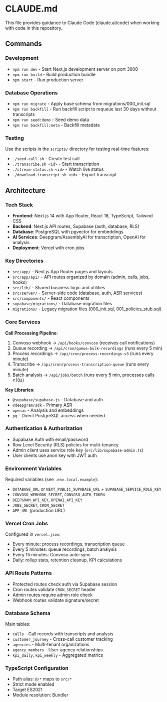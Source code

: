 # CLAUDE.md

This file provides guidance to Claude Code (claude.ai/code) when working with code in this repository.

## Commands

### Development
- `npm run dev` - Start Next.js development server on port 3000
- `npm run build` - Build production bundle
- `npm start` - Run production server

### Database Operations
- `npm run migrate` - Apply base schema from migrations/000_init.sql
- `npm run backfill` - Run backfill script to requeue last 30 days without transcripts
- `npm run seed:demo` - Seed demo data
- `npm run backfill:meta` - Backfill metadata

### Testing
Use the scripts in the `scripts/` directory for testing real-time features:
- `./seed-call.sh` - Create test call
- `./transcribe.sh <id>` - Start transcription
- `./stream-status.sh <id>` - Watch live status
- `./download-transcript.sh <id>` - Export transcript

## Architecture

### Tech Stack
- **Frontend**: Next.js 14 with App Router, React 18, TypeScript, Tailwind CSS
- **Backend**: Next.js API routes, Supabase (auth, database, RLS)
- **Database**: PostgreSQL with pgvector for embeddings
- **AI Services**: Deepgram/AssemblyAI for transcription, OpenAI for analysis
- **Deployment**: Vercel with cron jobs

### Key Directories
- `src/app/` - Next.js App Router pages and layouts
- `src/app/api/` - API routes organized by domain (admin, calls, jobs, hooks)
- `src/lib/` - Shared business logic and utilities
- `src/server/` - Server-side code (database, auth, ASR services)
- `src/components/` - React components
- `supabase/migrations/` - Database migration files
- `migrations/` - Legacy migration files (000_init.sql, 001_policies_stub.sql)

### Core Services

**Call Processing Pipeline**:
1. Convoso webhook → `/api/hooks/convoso` (receives call notifications)
2. Queue recording → `/api/cron/queue-bulk-recordings` (runs every 5 min)
3. Process recordings → `/api/cron/process-recordings-v3` (runs every minute)
4. Transcribe → `/api/cron/process-transcription-queue` (runs every minute)
5. Batch analysis → `/api/jobs/batch` (runs every 5 min, processes calls ≥10s)

**Key Libraries**:
- `@supabase/supabase-js` - Database and auth
- `@deepgram/sdk` - Primary ASR
- `openai` - Analysis and embeddings
- `pg` - Direct PostgreSQL access when needed

### Authentication & Authorization
- Supabase Auth with email/password
- Row Level Security (RLS) policies for multi-tenancy
- Admin client uses service role key (`src/lib/supabase-admin.ts`)
- User clients use anon key with JWT auth

### Environment Variables
Required variables (see `.env.local.example`):
- `DATABASE_URL` or `NEXT_PUBLIC_SUPABASE_URL` + `SUPABASE_SERVICE_ROLE_KEY`
- `CONVOSO_WEBHOOK_SECRET`, `CONVOSO_AUTH_TOKEN`
- `DEEPGRAM_API_KEY`, `OPENAI_API_KEY`
- `JOBS_SECRET`, `CRON_SECRET`
- `APP_URL` (production URL)

### Vercel Cron Jobs
Configured in `vercel.json`:
- Every minute: process recordings, transcription queue
- Every 5 minutes: queue recordings, batch analysis
- Every 15 minutes: Convoso auto-sync
- Daily: rollup stats, retention cleanup, KPI calculations

### API Route Patterns
- Protected routes check auth via Supabase session
- Cron routes validate `CRON_SECRET` header
- Admin routes require admin role check
- Webhook routes validate signature/secret

### Database Schema
Main tables:
- `calls` - Call records with transcripts and analysis
- `customer_journey` - Cross-call customer tracking
- `agencies` - Multi-tenant organizations
- `agency_members` - User-agency relationships
- `kpi_daily`, `kpi_weekly` - Aggregated metrics

### TypeScript Configuration
- Path alias: `@/*` maps to `src/*`
- Strict mode enabled
- Target ES2021
- Module resolution: Bundler